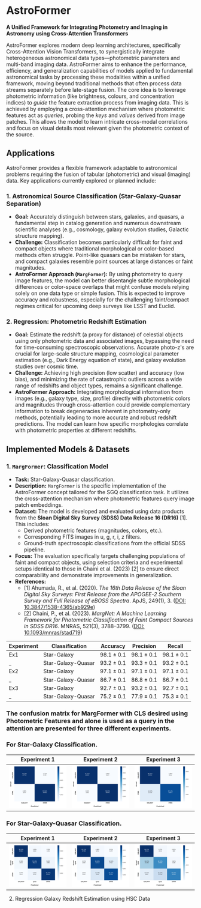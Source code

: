 # AstroFormer

**A Unified Framework for Integrating Photometry and Imaging in Astronomy using Cross-Attention Transformers**

AstroFormer explores modern deep learning architectures, specifically Cross-Attention Vision Transformers, to synergistically integrate heterogeneous astronomical data types—photometric parameters and multi-band imaging data. AstroFormer aims to enhance the performance, efficiency, and generalization capabilities of models applied to fundamental astronomical tasks by processing these modalities within a unified framework, moving beyond traditional methods that often process data streams separately before late-stage fusion. The core idea is to leverage photometric information (like brightness, colours, and concentration indices) to *guide* the feature extraction process from imaging data. This is achieved by employing a cross-attention mechanism where photometric features act as *queries*, probing the *keys* and *values* derived from image patches. This allows the model to learn intricate cross-modal correlations and focus on visual details most relevant given the photometric context of the source.

## Applications

AstroFormer provides a flexible framework adaptable to astronomical problems requiring the fusion of tabular (photometric) and visual (imaging) data. Key applications currently explored or planned include:

### 1. Astronomical Source Classification (Star-Galaxy-Quasar Separation)

*   **Goal:** Accurately distinguish between stars, galaxies, and quasars, a fundamental step in catalog generation and numerous downstream scientific analyses (e.g., cosmology, galaxy evolution studies, Galactic structure mapping).
*   **Challenge:** Classification becomes particularly difficult for faint and compact objects where traditional morphological or color-based methods often struggle. Point-like quasars can be mistaken for stars, and compact galaxies resemble point sources at large distances or faint magnitudes.
*   **AstroFormer Approach (`MargFormer`):** By using photometry to query image features, the model can better disentangle subtle morphological differences or color-space overlaps that might confuse models relying solely on one data type or simple fusion. This is expected to improve accuracy and robustness, especially for the challenging faint/compact regimes critical for upcoming deep surveys like LSST and Euclid.

### 2. Regression: Photometric Redshift Estimation

*   **Goal:** Estimate the redshift (a proxy for distance) of celestial objects using only photometric data and associated images, bypassing the need for time-consuming spectroscopic observations. Accurate photo-z's are crucial for large-scale structure mapping, cosmological parameter estimation (e.g., Dark Energy equation of state), and galaxy evolution studies over cosmic time.
*   **Challenge:** Achieving high precision (low scatter) and accuracy (low bias), and minimizing the rate of catastrophic outliers across a wide range of redshifts and object types, remains a significant challenge.
*   **AstroFormer Approach:** Integrating morphological information from images (e.g., galaxy type, size, profile) directly with photometric colors and magnitudes through cross-attention could provide complementary information to break degeneracies inherent in photometry-only methods, potentially leading to more accurate and robust redshift predictions. The model can learn how specific morphologies correlate with photometric properties at different redshifts.

## Implemented Models & Datasets

### 1. `MargFormer`: Classification Model

*   **Task:** Star-Galaxy-Quasar classification.
*   **Description:** `MargFormer` is the specific implementation of the AstroFormer concept tailored for the SGQ classification task. It utilizes the cross-attention mechanism where photometric features query image patch embeddings.
*   **Dataset:** The model is developed and evaluated using data products from the **Sloan Digital Sky Survey (SDSS) Data Release 16 (DR16)** [1]. This includes:
    *   Derived photometric features (magnitudes, colors, etc.).
    *   Corresponding FITS images in u, g, r, i, z filters.
    *   Ground-truth spectroscopic classifications from the official SDSS pipeline.
*   **Focus:** The evaluation specifically targets challenging populations of faint and compact objects, using selection criteria and experimental setups identical to those in Chaini et al. (2023) [2] to ensure direct comparability and demonstrate improvements in generalization.
*   **References:**
    *   [1] Ahumada, R., et al. (2020). *The 16th Data Release of the Sloan Digital Sky Surveys: First Release from the APOGEE-2 Southern Survey and Full Release of eBOSS Spectra*. ApJS, 249(1), 3. ([DOI: 10.3847/1538-4365/ab929e](https://doi.org/10.3847/1538-4365/ab929e))
    *   [2] Chaini, P., et al. (2023). *MargNet: A Machine Learning Framework for Photometric Classification of Faint Compact Sources in SDSS DR16*. MNRAS, 521(3), 3788–3799. ([DOI: 10.1093/mnras/stad719](https://doi.org/10.1093/mnras/stad719))


Experiment | Classification | Accuracy | Precision | Recall 
--- | --- | --- | --- | --- 
Ex1 | Star-Galaxy | 98.1 ± 0.1 | 98.1 ± 0.1 | 98.1 ± 0.1
_ | Star-Galaxy-Quasar | 93.2 ± 0.1 | 93.3 ± 0.1 | 93.2 ± 0.1
Ex2 | Star-Galaxy | 97.1 ± 0.1 | 97.1 ± 0.1 | 97.1 ± 0.1
_ | Star-Galaxy-Quasar | 86.7 ± 0.1 | 86.8 ± 0.1 | 86.7 ± 0.1
Ex3 | Star-Galaxy | 92.7 ± 0.1 | 93.2 ± 0.1 | 92.7 ± 0.1
_ | Star-Galaxy-Quasar | 75.2 ± 0.1 | 77.9 ± 0.1 | 75.3 ± 0.1

### The confusion matrix for MargFormer with CLS desired using Photometric Features and alone is used as a query in the attention are presented for three different experiments.
### For Star-Galaxy Classification.

| Experiment 1 | Experiment 2 | Experiment 3 |
|---|---|---|
| ![Plot 1](./MargFormer/Trained_Models/EX1_SG_ViTCLSPFCA_CM.png) | ![Plot 2](./MargFormer/Trained_Models/EX2_SG_ViTCLSPFCA_CM.png) | ![Plot 3](./MargFormer/Trained_Models/EX3_SG_ViTCLSPFCA_CM.png) |

### For Star-Galaxy-Quasar Classification.

| Experiment 1 | Experiment 2 | Experiment 3 |
|---|---|---|
| ![Plot 1](./MargFormer/Trained_Models/EX1_SGQ_ViTCLSPFCA_CM.png) | ![Plot 2](./MargFormer/Trained_Models/EX2_SGQ_ViTCLSPFCA_CM.png) | ![Plot 3](./MargFormer/Trained_Models/EX3_SGQ_ViTCLSPFCA_CM.png) |

2. Regression Galaxy Redshift Estimation using HSC Data
